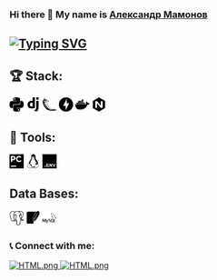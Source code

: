 ### Hi there 👋 My name is [Александр Мамонов](https://github.com/Alex386386)
## [![Typing SVG](https://readme-typing-svg.herokuapp.com?color=%2336BCF7&lines=I+am+Backend+developer)](https://git.io/typing-svg)

## 🏆 Stack:
<img src="./logos/python.svg" alt="Python Logo" width="25" height="25"/>
<img src="./logos/django.svg" alt="Django Logo" width="25" height="25"/>
<img src="./logos/flask.svg" alt="Flask Logo" width="25" height="25"/>
<img src="./logos/fastapi.svg" alt="FastAPI Logo" width="25" height="25"/>
<img src="./logos/docker.svg" alt="Docker Logo" width="25" height="25"/>
<img src="./logos/nginx.svg" alt="Nginx Logo" width="25" height="25"/>

## 🔨 Tools:
<img src="./logos/pycharm.svg" alt="PyCharm Logo" width="25" height="25"/>
<img src="./logos/linux.svg" alt="Linux Logo" width="25" height="25"/>
<img src="./logos/dotenv.svg" alt="Dotenv Logo" width="25" height="25"/>

## Data Bases:
<img src="./logos/postgresql.svg" alt="PostgreSQL Logo" width="25" height="25"/>
<img src="./logos/sqlite.svg" alt="SQLite Logo" width="25" height="25"/>
<img src="./logos/mysql.svg" alt="MySQL Logo" width="25" height="25"/>

### 📞 Connect with me:

<a href="https://www.linkedin.com/in/alexandr-mamonov-6108a1279/">
     <img src="https://play-lh.googleusercontent.com/kMofEFLjobZy_bCuaiDogzBcUT-dz3BBbOrIEjJ-hqOabjK8ieuevGe6wlTD15QzOqw" 
          alt="HTML.png"
          width="30">
</a>
<a href="https://t.me/alexandryame">
     <img src="https://upload.wikimedia.org/wikipedia/commons/thumb/5/5c/Telegram_Messenger.png/480px-Telegram_Messenger.png" 
          alt="HTML.png"
          width="30">
</a>



<!--
**Alex386386/Alex386386** is a ✨ _special_ ✨ repository because its `README.md` (this file) appears on your GitHub profile.

Here are some ideas to get you started:

- 🔭 I’m currently working on ...
- 🌱 I’m currently learning ...
- 👯 I’m looking to collaborate on ...
- 🤔 I’m looking for help with ...
- 💬 Ask me about ...
- 📫 How to reach me: ...
- 😄 Pronouns: ...
- ⚡ Fun fact: ...
-->

